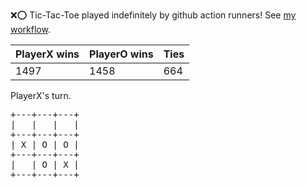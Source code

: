 :x::o: Tic-Tac-Toe played indefinitely by github action runners! See [my workflow](.github/workflows/play.yaml).

|PlayerX wins|PlayerO wins|Ties|
|-|-|-|
|1497|1458|664|

PlayerX's turn.

<pre>
+---+---+---+
|   |   |   |
+---+---+---+
| X | O | O |
+---+---+---+
|   | O | X |
+---+---+---+
</pre>